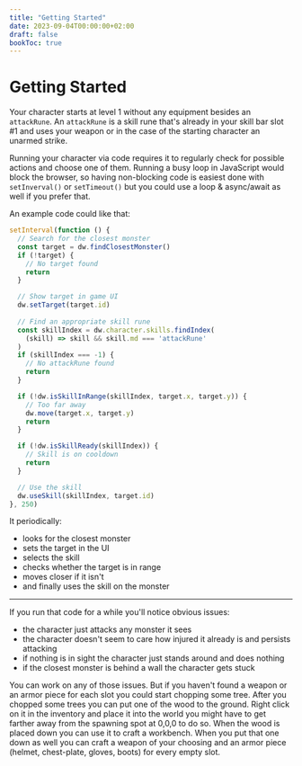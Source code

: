 ```yaml
---
title: "Getting Started"
date: 2023-09-04T00:00:00+02:00
draft: false
bookToc: true
---
```

# Getting Started

Your character starts at level 1 without any equipment besides an `attackRune`.
An `attackRune` is a skill rune that's already in your skill bar slot #1 and uses your 
weapon or in the case of the starting character an unarmed strike.

Running your character via code requires it to regularly check for possible actions and 
choose one of them. Running a busy loop in JavaScript would block the browser, so having 
non-blocking code is easiest done with `setInverval()` or `setTimeout()` but you could 
use a loop & async/await as well if you prefer that.

An example code could like that:

```js
setInterval(function () {
  // Search for the closest monster
  const target = dw.findClosestMonster()
  if (!target) {
    // No target found
    return
  }

  // Show target in game UI
  dw.setTarget(target.id)
    
  // Find an appropriate skill rune
  const skillIndex = dw.character.skills.findIndex(
    (skill) => skill && skill.md === 'attackRune'
  )
  if (skillIndex === -1) {
    // No attackRune found
    return
  }

  if (!dw.isSkillInRange(skillIndex, target.x, target.y)) {
    // Too far away
    dw.move(target.x, target.y)
    return
  }

  if (!dw.isSkillReady(skillIndex)) {
    // Skill is on cooldown
    return
  }

  // Use the skill
  dw.useSkill(skillIndex, target.id)
}, 250)
```

It periodically:
* looks for the closest monster
* sets the target in the UI
* selects the skill
* checks whether the target is in range
* moves closer if it isn't
* and finally uses the skill on the monster

---

If you run that code for a while you'll notice obvious issues:
* the character just attacks any monster it sees
* the character doesn't seem to care how injured it already is and persists attacking
* if nothing is in sight the character just stands around and does nothing
* if the closest monster is behind a wall the character gets stuck

You can work on any of those issues. But if you haven't found a weapon or an armor piece 
for each slot you could start chopping some tree. After you chopped some trees you can put
one of the wood to the ground. Right click on it in the inventory and place it into the world
you might have to get farther away from the spawning spot at 0,0,0 to do so. When the wood
is placed down you can use it to craft a workbench. When you put that one down as well you 
can craft a weapon of your choosing and an armor piece (helmet, chest-plate, gloves, boots)
for every empty slot.
